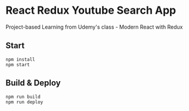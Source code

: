 # React Redux Youtube Search App

Project-based Learning from Udemy's class - Modern React with Redux

## Start

```
npm install
npm start
```

## Build & Deploy

```
npm run build
npm run deploy
```
